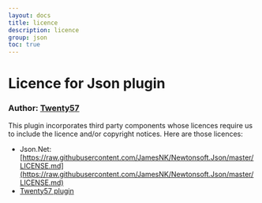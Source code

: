 ```yaml
---
layout: docs
title: licence
description: licence
group: json
toc: true
---
```

# Licence for Json plugin

### Author: [Twenty57](http://www.twenty57.com)

This plugin incorporates third party components whose licences require us to include the licence and/or copyright notices. Here are those licences:

- Json.Net: [https://raw.githubusercontent.com/JamesNK/Newtonsoft.Json/master/LICENSE.md](https://raw.githubusercontent.com/JamesNK/Newtonsoft.Json/master/LICENSE.md)
- [Twenty57 plugin](https://linx.software/plugins/builtin/licence/)
